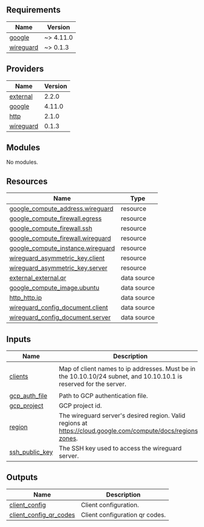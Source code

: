 ## Requirements

| Name | Version |
|------|---------|
| <a name="requirement_google"></a> [google](#requirement\_google) | ~> 4.11.0 |
| <a name="requirement_wireguard"></a> [wireguard](#requirement\_wireguard) | ~> 0.1.3 |

## Providers

| Name | Version |
|------|---------|
| <a name="provider_external"></a> [external](#provider\_external) | 2.2.0 |
| <a name="provider_google"></a> [google](#provider\_google) | 4.11.0 |
| <a name="provider_http"></a> [http](#provider\_http) | 2.1.0 |
| <a name="provider_wireguard"></a> [wireguard](#provider\_wireguard) | 0.1.3 |

## Modules

No modules.

## Resources

| Name | Type |
|------|------|
| [google_compute_address.wireguard](https://registry.terraform.io/providers/hashicorp/google/latest/docs/resources/compute_address) | resource |
| [google_compute_firewall.egress](https://registry.terraform.io/providers/hashicorp/google/latest/docs/resources/compute_firewall) | resource |
| [google_compute_firewall.ssh](https://registry.terraform.io/providers/hashicorp/google/latest/docs/resources/compute_firewall) | resource |
| [google_compute_firewall.wireguard](https://registry.terraform.io/providers/hashicorp/google/latest/docs/resources/compute_firewall) | resource |
| [google_compute_instance.wireguard](https://registry.terraform.io/providers/hashicorp/google/latest/docs/resources/compute_instance) | resource |
| [wireguard_asymmetric_key.client](https://registry.terraform.io/providers/OJFord/wireguard/latest/docs/resources/asymmetric_key) | resource |
| [wireguard_asymmetric_key.server](https://registry.terraform.io/providers/OJFord/wireguard/latest/docs/resources/asymmetric_key) | resource |
| [external_external.qr](https://registry.terraform.io/providers/hashicorp/external/latest/docs/data-sources/external) | data source |
| [google_compute_image.ubuntu](https://registry.terraform.io/providers/hashicorp/google/latest/docs/data-sources/compute_image) | data source |
| [http_http.ip](https://registry.terraform.io/providers/hashicorp/http/latest/docs/data-sources/http) | data source |
| [wireguard_config_document.client](https://registry.terraform.io/providers/OJFord/wireguard/latest/docs/data-sources/config_document) | data source |
| [wireguard_config_document.server](https://registry.terraform.io/providers/OJFord/wireguard/latest/docs/data-sources/config_document) | data source |

## Inputs

| Name | Description | Type | Default | Required |
|------|-------------|------|---------|:--------:|
| <a name="input_clients"></a> [clients](#input\_clients) | Map of client names to ip addresses. Must be in the 10.10.10/24 subnet, and 10.10.10.1 is reserved for the server. | `map(string)` | <pre>{<br>  "default": "10.10.10.2"<br>}</pre> | no |
| <a name="input_gcp_auth_file"></a> [gcp\_auth\_file](#input\_gcp\_auth\_file) | Path to GCP authentication file. | `string` | n/a | yes |
| <a name="input_gcp_project"></a> [gcp\_project](#input\_gcp\_project) | GCP project id. | `string` | n/a | yes |
| <a name="input_region"></a> [region](#input\_region) | The wireguard server's desired region. Valid regions at https://cloud.google.com/compute/docs/regions-zones. | `string` | n/a | yes |
| <a name="input_ssh_public_key"></a> [ssh\_public\_key](#input\_ssh\_public\_key) | The SSH key used to access the wireguard server. | `string` | n/a | yes |

## Outputs

| Name | Description |
|------|-------------|
| <a name="output_client_config"></a> [client\_config](#output\_client\_config) | Client configuration. |
| <a name="output_client_config_qr_codes"></a> [client\_config\_qr\_codes](#output\_client\_config\_qr\_codes) | Client configuration qr codes. |
